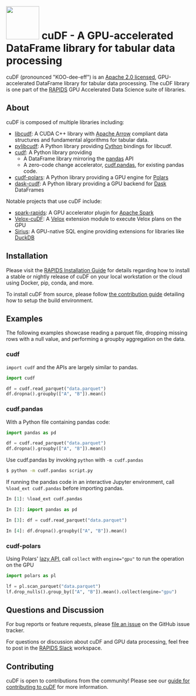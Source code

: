 # <div align="left"><img src="img/rapids_logo.png" width="90px"/>&nbsp;cuDF - A GPU-accelerated DataFrame library for tabular data processing</div>

cuDF (pronounced "KOO-dee-eff") is an [Apache 2.0 licensed](LICENSE), GPU-accelerated DataFrame library
for tabular data processing. The cuDF library is one part of the [RAPIDS](https://rapids.ai/) GPU
Accelerated Data Science suite of libraries.

## About

cuDF is composed of multiple libraries including:

* [libcudf](https://docs.rapids.ai/api/cudf/stable/libcudf_docs/): A CUDA C++ library with [Apache Arrow](https://arrow.apache.org/) compliant
data structures and fundamental algorithms for tabular data.
* [pylibcudf](https://docs.rapids.ai/api/cudf/stable/pylibcudf/): A Python library providing [Cython](https://cython.org/) bindings for libcudf.
* [cudf](https://docs.rapids.ai/api/cudf/stable/user_guide/): A Python library providing
    - A DataFrame library mirroring the [pandas](https://pandas.pydata.org/) API
    - A zero-code change accelerator, [cudf.pandas](https://docs.rapids.ai/api/cudf/stable/cudf_pandas/), for existing pandas code.
* [cudf-polars](https://docs.rapids.ai/api/cudf/stable/cudf_polars/): A Python library providing a GPU engine for [Polars](https://pola.rs/)
* [dask-cudf](https://docs.rapids.ai/api/dask-cudf/stable/): A Python library providing a GPU backend for [Dask](https://www.dask.org/) DataFrames

Notable projects that use cuDF include:

* [spark-rapids](https://github.com/NVIDIA/spark-rapids): A GPU accelerator plugin for [Apache Spark](https://spark.apache.org/)
* [Velox-cuDF](https://github.com/facebookincubator/velox/blob/main/velox/experimental/cudf/README.md): A [Velox](https://velox-lib.io/)
extension module to execute Velox plans on the GPU
* [Sirius](https://www.sirius-db.com/): A GPU-native SQL engine providing extensions for libraries like [DuckDB](https://duckdb.org/)

## Installation

Please visit the [RAPIDS Installation Guide](https://docs.rapids.ai/install/) for details regarding how to install a stable or nightly release
of cuDF on your local workstation or the cloud using Docker, pip, conda, and more.

To install cuDF from source, please follow [the contribution guide](CONTRIBUTING.md#setting-up-your-build-environment) detailing
how to setup the build environment.

## Examples

The following examples showcase reading a parquet file, dropping missing rows with a null value,
and performing a groupby aggregation on the data.

### cudf

`import cudf` and the APIs are largely similar to pandas.

```python
import cudf

df = cudf.read_parquet("data.parquet")
df.dropna().groupby(["A", "B"]).mean()
```

### cudf.pandas

With a Python file containing pandas code:

```python
import pandas as pd

df = cudf.read_parquet("data.parquet")
df.dropna().groupby(["A", "B"]).mean()
```

Use cudf.pandas by invoking `python` with `-m cudf.pandas`

```bash
$ python -m cudf.pandas script.py
```

If running the pandas code in an interactive Jupyter environment, call `%load_ext cudf.pandas` before
importing pandas.

```python
In [1]: %load_ext cudf.pandas

In [2]: import pandas as pd

In [3]: df = cudf.read_parquet("data.parquet")

In [4]: df.dropna().groupby(["A", "B"]).mean()
```

### cudf-polars

Using Polars' [lazy API](https://docs.pola.rs/user-guide/lazy/), call `collect` with `engine="gpu"` to run
the operation on the GPU

```python
import polars as pl

lf = pl.scan_parquet("data.parquet")
lf.drop_nulls().group_by(["A", "B"]).mean().collect(engine="gpu")
```

## Questions and Discussion

For bug reports or feature requests, please [file an issue](https://github.com/rapidsai/cudf/issues/new/choose) on the GitHub issue tracker.

For questions or discussion about cuDF and GPU data processing, feel free to post in the [RAPIDS Slack](https://rapids.ai/slack-invite) workspace.

## Contributing

cuDF is open to contributions from the community! Please see our [guide for contributing to cuDF](CONTRIBUTING.md) for more information.
